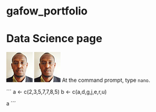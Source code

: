 # gafow_portfolio
# Data Science page
![This is an image](https://github.com/agafow/gafow_portfolio/blob/54fb36598a3f39076a0800a5f66fe38ea5fc6f39/gafow2.jpg)
![](https://github.com/agafow/gafow_portfolio/blob/main/gafow2.jpg)
At the command prompt, 
type `nano`.

´´´
a <- c(2,3,5,7,7,8,5)
b <- c(a,d,g,j,e,r,u)

a
´´´






